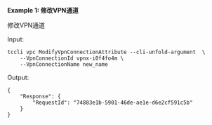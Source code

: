 **Example 1: 修改VPN通道**

修改VPN通道

Input: 

```
tccli vpc ModifyVpnConnectionAttribute --cli-unfold-argument  \
    --VpnConnectionId vpnx-i0f4fo4m \
    --VpnConnectionName new_name
```

Output: 
```
{
    "Response": {
        "RequestId": "74883e1b-5901-46de-ae1e-d6e2cf591c5b"
    }
}
```

